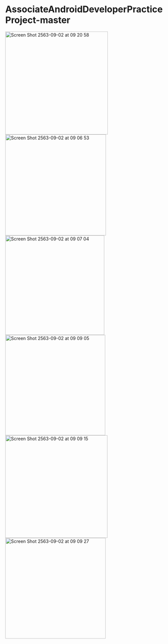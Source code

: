 # AssociateAndroidDeveloperPracticeProject-master
 
<img width="324" alt="Screen Shot 2563-09-02 at 09 20 58" src="https://user-images.githubusercontent.com/46526191/91924725-a8237b00-ecfd-11ea-960c0b4ffbd3c69a.png">
<img width="318" alt="Screen Shot 2563-09-02 at 09 06 53" src="https://user-images.githubusercontent.com/46526191/91924627-6db9de00-ecfd-11ea-9812d34d5c8cc92e.png">
<img width="313" alt="Screen Shot 2563-09-02 at 09 07 04" src="https://user-images.githubusercontent.com/46526191/91924621-698dc080-ecfd-11ea-8497c49b8c4fc91f.png">
<img width="316" alt="Screen Shot 2563-09-02 at 09 09 05" src="https://user-images.githubusercontent.com/46526191/91924616-6692d000-ecfd-11ea-99ec5136fbfe2e10.png">
<img width="323" alt="Screen Shot 2563-09-02 at 09 09 15" src="https://user-images.githubusercontent.com/46526191/91924615-64c90c80-ecfd-11ea-93f6c31a2b73ea97.png">
<img width="317" alt="Screen Shot 2563-09-02 at 09 09 27" src="https://user-images.githubusercontent.com/46526191/91924605-5f6bc200-ecfd-11ea-89a761573de7ec8c.png">
